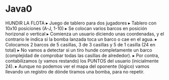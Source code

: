 # Java0
HUNDIR LA FLOTA
▸ Juego de tablero para dos jugadores
▸ Tablero con 10x10 posiciones (A-J, 1-10)
▸ Se colocan varios barcos en posición
horizonal o vertical
▸ Comienza un usuario diciendo unas
coordenadas, y el contrario le indica si la
bomba lanzada toca un barco o cae en el
agua.
▸ Colocamos 2 barcos de 5 casillas, 3 de 3
casillas y 5 de 1 casilla (24 en total)
▸ No vamos a detectar si un tiro hunde
completamente un barco (complejidad de
comprobar todas las casillas de alrededor).
▸ Por contra, contabilizamos (y vamos
restando) los PUNTOS del usuario
(inicialmente 24). 
▸ Aunque no podemos ver el mapa del
oponente (lógico) vamos llevando un
registro de dónde tiramos una bomba,
para no repetir. 
